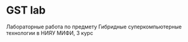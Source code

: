 # GST lab

Лабораторные работа по предмету Гибридные суперкомпьютерные технологии в НИЯУ МИФИ, 3 курс
